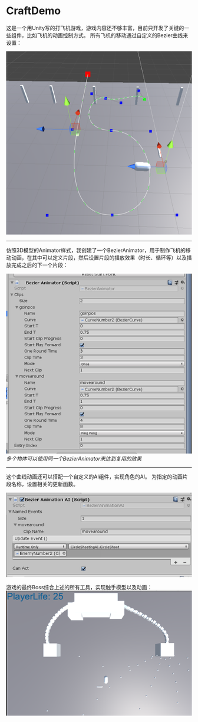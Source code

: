 # CraftDemo

这是一个用Unity写的打飞机游戏，游戏内容还不够丰富，目前只开发了关键的一些组件，比如飞机的动画控制方式。
所有飞机的移动通过自定义的Bezier曲线来设置：  

![曲线](./ScreenShots/CraftDemoPic_1.png)  

-----

仿照3D模型的Animator样式，我创建了一个BezierAnimator，用于制作飞机的移动动画，在其中可以定义片段，然后设置片段的播放效果（时长、循环等）以及播放完成之后的下一个片段：  

![动画片段](./ScreenShots/CraftDemoPic_2.png)  
*多个物体可以使用同一个BezierAnimator来达到复用的效果*  

-----

这个曲线动画还可以搭配一个自定义的AI组件，实现角色的AI。
为指定的动画片段名称，设置相关的更新函数。  

![更新函数绑定](./ScreenShots/CraftDemoPic_3.png)


游戏的最终Boss综合上述的所有工具，实现触手模型以及动画：
![最终Boss的触手](./ScreenShots/CraftDemoPic_4.png)
